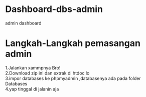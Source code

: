 # Dashboard-dbs-admin
admin dashboard 
# Langkah-Langkah pemasangan admin
1.Jalankan xammpnya Bro!
<br>
2.Download zip ini dan extrak di htdoc lo
<br>3.impor databases ke phpmyadmin ,databasenya ada pada folder Databases
<br>4.yap tinggal di jalanin aja 

